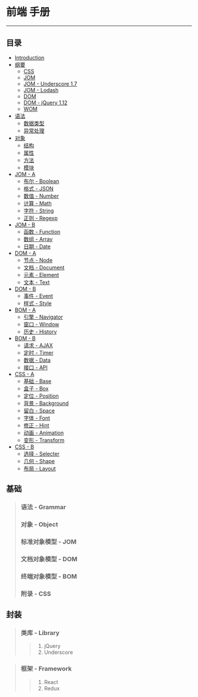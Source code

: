 # 前端 手册
***

## 目录

* [Introduction](README.md)
* [纲要](outline.md)
   * [CSS](o_css.md)
   * [JOM](o_jom.md)
   * [JOM - Underscore 1.7](o_jom_underscore.md)
   * [JOM - Lodash](o_jom_lodash.md)
   * [DOM](o_dom.md)
   * [DOM - jQuery 1.12](o_dom_jquery.md)
   * [WOM](o_wom.md)
* [语法](grammar.md)
   * [数据类型](grammar_type.md)
   * [异常处理](grammar_error.md)
* [对象](object.md)
   * [结构](object_structure.md)
   * [属性](object_property.md)
   * [方法](object_method.md)
   * [模块](object_oop.md)
* [JOM - A](jom_a.md)
   * [布尔 - Boolean](jom_boolean.md)
   * [格式 - JSON](jom_json.md)
   * [数值 - Number](jom_number.md)
   * [计算 - Math](jom_math.md)
   * [字符 - String](jom_string.md)
   * [正则 - Regexp](jom_regexp.md)
* [JOM - B](jom_b.md)
   * [函数 - Function](jom_function.md)
   * [数组 - Array](jom_array.md)
   * [日期 - Date](jom_date.md)
* [DOM - A](dom_a.md)
   * [节点 - Node](dom_node.md)
   * [文档 - Document](dom_document.md)
   * [元素 - Element](dom_element.md)
   * [文本 - Text](dom_text.md)
* [DOM - B](dom_b.md)
   * [事件 - Event](dom_event.md)
   * [样式 - Style](dom_style.md)
* [BOM - A](bom_a.md)
   * [引擎 - Navigator](bom_navigator.md)
   * [窗口 - Window](bom_window.md)
   * [历史 - History](bom_history.md)
* [BOM - B](bom_b.md)
   * [请求 - AJAX](bom_ajax.md)
   * [定时 - Timer](bom_timer.md)
   * [数据 - Data](bom_data.md)
   * [接口 - API](bom_api.md)
* [CSS - A](css_a.md)
   * [基础 - Base](css_base.md)
   * [盒子 - Box](css_box.md)
   * [定位 - Position](css_position.md)
   * [背景 - Background](css_background.md)
   * [留白 - Space](css_space.md)
   * [字体 - Font](css_font.md)
   * [修正 - Hint](css_hint.md)
   * [动画 - Animation](css_animation.md)
   * [变形 - Transform](css_transform.md)
* [CSS - B](css_b.md)
   * [选择 - Selecter](css_selecter.md)
   * [几何 - Shape](css_shape.md)
   * [布局 - Layout](css_layout.md)

## 基础

> ### 语法 - Grammar
> ### 对象 - Object
> ### 标准对象模型 - JOM
> ### 文档对象模型 - DOM
> ### 终端对象模型 - BOM
> ### 附录 - CSS

## 封装

> ### 类库 - Library
>> 1. jQuery
>> 2. Underscore

> ### 框架 - Framework
>> 1. React
>> 2. Redux
